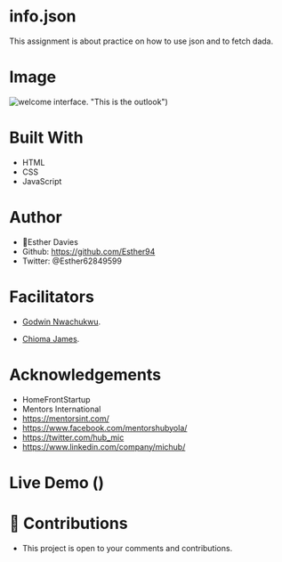 # info.json
This assignment is about practice on how to use json and to fetch dada.

## 
# Image
![welcome interface.](asset/images/jsonassignment.PNG) "This is the outlook")

# Built With
* HTML
* CSS
* JavaScript

# Author
* 👩Esther Davies
* Github: https://github.com/Esther94
* Twitter: @Esther62849599

# Facilitators
* [Godwin Nwachukwu](https://github.com/Gnwin).

* [Chioma James](https://github.com/Chiomy).

# Acknowledgements
* HomeFrontStartup
* Mentors International
* https://mentorsint.com/
* https://www.facebook.com/mentorshubyola/
* https://twitter.com/hub_mic
* https://www.linkedin.com/company/michub/

# Live Demo ()

# 🤝 Contributions
* This project is open to your comments and contributions.
